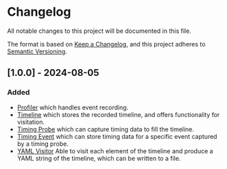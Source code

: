 # Changelog

All notable changes to this project will be documented in this file.

The format is based on [Keep a Changelog](https://keepachangelog.com/en/1.1.0/),
and this project adheres to [Semantic Versioning](https://semver.org/spec/v2.0.0.html).

## [1.0.0] - 2024-08-05

### Added

- [Profiler](./include/simular/tooling/profiler.hpp) which handles event recording.
- [Timeline](./include/simular/tooling/timeline.hpp) which stores the recorded timeline, and offers functionality for visitation.
- [Timing Probe](./include/simular/tooling/probes.hpp) which can capture timing data to fill the timeline.
- [Timing Event](./include/simular/tooling/events.hpp) which can store timing data for a specific event captured by a timing probe.
- [YAML Visitor](./include/simular/tooling/visitors.hpp) Able to visit each element of the timeline and produce a YAML string of the timeline, which can be written to a file.
